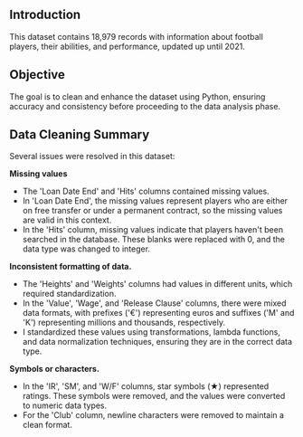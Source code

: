 Introduction
-
This dataset contains 18,979 records with information about football players, their abilities, and performance, updated up until 2021.

Objective
-
The goal is to clean and enhance the dataset using Python, ensuring accuracy and consistency before proceeding to the data analysis phase.

Data Cleaning Summary
-

Several issues were resolved in this dataset:


**Missing values**
  
- The 'Loan Date End' and 'Hits' columns contained missing values.
- In 'Loan Date End', the missing values represent players who are either on free transfer or under a permanent contract, so the missing values are valid in this context.
- In the 'Hits' column, missing values indicate that players haven't been searched in the database. These blanks were replaced with 0, and the data type was changed to integer.
  
**Inconsistent formatting of data.**
  
- The 'Heights' and 'Weights' columns had values in different units, which required standardization.
- In the 'Value', 'Wage', and 'Release Clause' columns, there were mixed data formats, with prefixes ('€') representing euros and suffixes ('M' and 'K') representing millions and thousands, respectively.
- I standardized these values using transformations, lambda functions, and data normalization techniques, ensuring they are in the correct data type.

  
**Symbols or characters.**

- In the 'IR', 'SM', and 'W/F' columns, star symbols (★) represented ratings. These symbols were removed, and the values were converted to numeric data types.
- For the 'Club' column, newline characters were removed to maintain a clean format.





